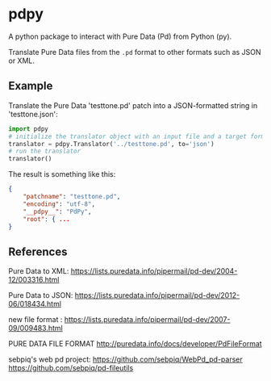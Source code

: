 # pdpy

A python package to interact with Pure Data (Pd) from Python (py).

Translate Pure Data files from the `.pd` format to other formats such as JSON or XML.

## Example

Translate the Pure Data 'testtone.pd' patch into a JSON-formatted string in 'testtone.json':

``` python
import pdpy
# initialize the translator object with an input file and a target format
translator = pdpy.Translator('../testtone.pd', to='json')
# run the translator
translator()
```

The result is something like this:

``` json
{
    "patchname": "testtone.pd",
    "encoding": "utf-8",
    "__pdpy__": "PdPy",
    "root": { ... 
}
```

## References

Pure Data to XML:
<https://lists.puredata.info/pipermail/pd-dev/2004-12/003316.html>

Pure Data to JSON:
<https://lists.puredata.info/pipermail/pd-dev/2012-06/018434.html>

new file format :
<https://lists.puredata.info/pipermail/pd-dev/2007-09/009483.html>

PURE DATA FILE FORMAT
<http://puredata.info/docs/developer/PdFileFormat>

sebpiq's web pd project:
<https://github.com/sebpiq/WebPd_pd-parser>
<https://github.com/sebpiq/pd-fileutils>
